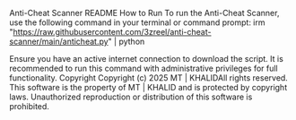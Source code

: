 Anti-Cheat Scanner README
How to Run
To run the Anti-Cheat Scanner, use the following command in your terminal or command prompt:
irm "https://raw.githubusercontent.com/3zreel/anti-cheat-scanner/main/anticheat.py" | python

Ensure you have an active internet connection to download the script. It is recommended to run this command with administrative privileges for full functionality.
Copyright
Copyright (c) 2025 MT | KHALIDAll rights reserved. This software is the property of MT | KHALID and is protected by copyright laws. Unauthorized reproduction or distribution of this software is prohibited.
